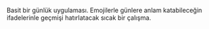 Basit bir günlük uygulaması. Emojilerle günlere anlam katabileceğin ifadelerinle geçmişi hatırlatacak sıcak bir çalışma. 
